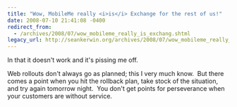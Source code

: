 ```yaml
---
title: "Wow, MobileMe really <i>is</i> Exchange for the rest of us!"
date: 2008-07-10 21:41:08 -0400
redirect_from:
  - /archives/2008/07/wow_mobileme_really_is_exchang.shtml
legacy_url: http://seankerwin.org/archives/2008/07/wow_mobileme_really_is_exchang.shtml
---
```

In that it doesn't work and it's pissing me off.

  

Web rollouts don't always go as planned; this I very much know.  But there comes a point when you hit the rollback plan, take stock of the situation, and try again tomorrow night.  You don't get points for perseverance when your customers are without service.
